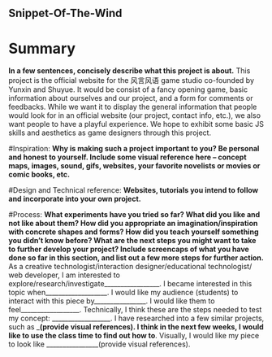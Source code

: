 ## Snippet-Of-The-Wind
# Summary
**In a few sentences, concisely describe what this project is about.**
This project is the official website for the 风言风语 game studio co-founded by Yunxin and Shuyue. It would be consist of a fancy opening game, basic information about ourselves and our project, and a form for comments or feedbacks. While we want it to display the general information that people would look for in an official website (our project, contact info, etc.), we also want people to have a playful experience. We hope to exhibit some basic JS skills and aesthetics as game designers through this project.

#Inspiration:
**Why is making such a project important to you? Be personal and honest to yourself. Include some visual reference here – concept maps, images, sound, gifs, websites, your favorite novelists or movies or comic books, etc.**


#Design and Technical reference:
**Websites, tutorials you intend to follow and incorporate into your own project.**

#Process:
**What experiments have you tried so far? What did you like and not like about them? How did you appropriate an imagination/inspiration with concrete shapes and forms? How did you teach yourself something you didn’t know before? What are the next steps you might want to take to further develop your project? Include screencaps of what you have done so far in this section, and list out a few more steps for further action.**
As a creative technologist/interaction designer/educational technologist/ web developer, I am interested to explore/research/investigate_________________. I became interested in this topic when___________________. I would like my audience (students) to interact with this piece by________________. I would like them to feel__________________. Technically, I think these are the steps needed to test my concept: __________________. I have researched into a few similar projects, such as _________________(provide visual references). I think in the next few weeks, I would like to use the class time to find out how to________________. Visually, I would like my piece to look like ________________(provide visual references).
